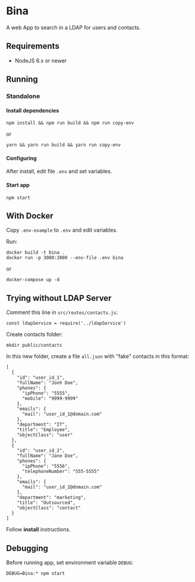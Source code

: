 # Bina

A web App to search in a LDAP for users and contacts.

## Requirements

* NodeJS 6.x or newer

## Running

### Standalone

#### Install dependencies

    npm install && npm run build && npm run copy-env
or

    yarn && yarn run build && yarn run copy-env
    
#### Configuring

After install, edit file `.env` and set variables.
    
#### Start app
    npm start

## With Docker

  Copy `.env-example` to `.env` and edit variables.
  
Run:

    docker build -t bina .
    docker run -p 3000:3000 --env-file .env bina

or

    docker-compose up -d

## Trying without LDAP Server

Comment this line in `src/routes/contacts.js`:

    const ldapService = require('../ldapService')

Create contacts folder:

    mkdir public/contacts

In this new folder, create a file `all.json` with "fake" contacts in this format:

```
[
  {
    "id": "user_id_1",
    "fullName": "Jonh Doe",
    "phones": {
      "ipPhone": "5555",
      "mobile": "9999-9999"
    },
    "emails": {
      "mail": "user_id_1@domain.com"
    },
    "department": "IT",
    "title": "Employee",
    "objectClass": "user"
  },
  {
    "id": "user_id_2",
    "fullName": "Jane Doe",
    "phones": {
      "ipPhone": "5556",
      "telephoneNumber": "555-5555"
    },
    "emails": {
      "mail": "user_id_2@domain.com"
    },
    "department": "marketing",
    "title": "Outsourced",
    "objectClass": "contact"
  }
]
```
Follow **install** instructions.

## Debugging

Before running app, set environment variable `DEBUG`:

    DEBUG=Bina:* npm start
